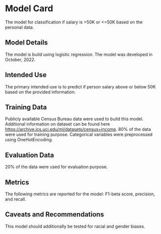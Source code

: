 # Model Card
The model for classification if salary is >50K or <=50K based on the personal data.

## Model Details
The model is build using logistic regression. The model was developed in October, 2022.

## Intended Use
The primary intended use is to predict if person salary above or below 50K based on the provided information.

## Training Data
Publicly available Census Bureau data were used to build this model. Additional information on dataset can be found
here https://archive.ics.uci.edu/ml/datasets/census+income. 80% of the data were used for training purpose.
Categorical variables were preprocessed using OneHotEncoding.

## Evaluation Data
20% of the data were used for evaluation purpose.

## Metrics
The following metrics are reported for the model: F1-beta score, precision, and recall.

## Caveats and Recommendations
This model should additionally be tested for racial and gender biases.
